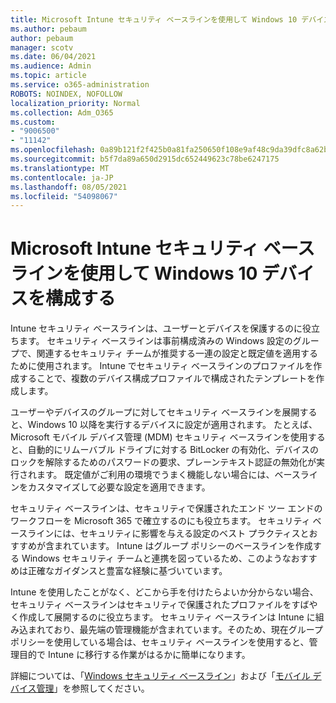 ```yaml
---
title: Microsoft Intune セキュリティ ベースラインを使用して Windows 10 デバイスを構成する
ms.author: pebaum
author: pebaum
manager: scotv
ms.date: 06/04/2021
ms.audience: Admin
ms.topic: article
ms.service: o365-administration
ROBOTS: NOINDEX, NOFOLLOW
localization_priority: Normal
ms.collection: Adm_O365
ms.custom:
- "9006500"
- "11142"
ms.openlocfilehash: 0a89b121f2f425b0a81fa250650f108e9af48c9da39dfc8a62b07541d3a6c3dd
ms.sourcegitcommit: b5f7da89a650d2915dc652449623c78be6247175
ms.translationtype: MT
ms.contentlocale: ja-JP
ms.lasthandoff: 08/05/2021
ms.locfileid: "54098067"
---
```

# <a name="use-microsoft-intune-security-baselines-to-configure-windows-10-devices"></a>Microsoft Intune セキュリティ ベースラインを使用して Windows 10 デバイスを構成する

Intune セキュリティ ベースラインは、ユーザーとデバイスを保護するのに役立ちます。 セキュリティ ベースラインは事前構成済みの Windows 設定のグループで、関連するセキュリティ チームが推奨する一連の設定と既定値を適用するために使用されます。 Intune でセキュリティ ベースラインのプロファイルを作成することで、複数のデバイス構成プロファイルで構成されたテンプレートを作成します。

ユーザーやデバイスのグループに対してセキュリティ ベースラインを展開すると、Windows 10 以降を実行するデバイスに設定が適用されます。 たとえば、Microsoft モバイル デバイス管理 (MDM) セキュリティ ベースラインを使用すると、自動的にリムーバブル ドライブに対する BitLocker の有効化、デバイスのロックを解除するためのパスワードの要求、プレーンテキスト認証の無効化が実行されます。 既定値がご利用の環境でうまく機能しない場合には、ベースラインをカスタマイズして必要な設定を適用できます。

セキュリティ ベースラインは、セキュリティで保護されたエンド ツー エンドのワークフローを Microsoft 365 で確立するのにも役立ちます。 セキュリティ ベースラインには、セキュリティに影響を与える設定のベスト プラクティスとおすすめが含まれています。 Intune はグループ ポリシーのベースラインを作成する Windows セキュリティ チームと連携を図っているため、このようなおすすめは正確なガイダンスと豊富な経験に基づいています。

Intune を使用したことがなく、どこから手を付けたらよいか分からない場合、セキュリティ ベースラインはセキュリティで保護されたプロファイルをすばやく作成して展開するのに役立ちます。 セキュリティ ベースラインは Intune に組み込まれており、最先端の管理機能が含まれています。そのため、現在グループ ポリシーを使用している場合は、セキュリティ ベースラインを使用すると、管理目的で Intune に移行する作業がはるかに簡単になります。

詳細については、「[Windows セキュリティ ベースライン](/windows/security/threat-protection/windows-security-baselines)」および「[モバイル デバイス管理](/windows/client-management/mdm/)」を参照してください。

